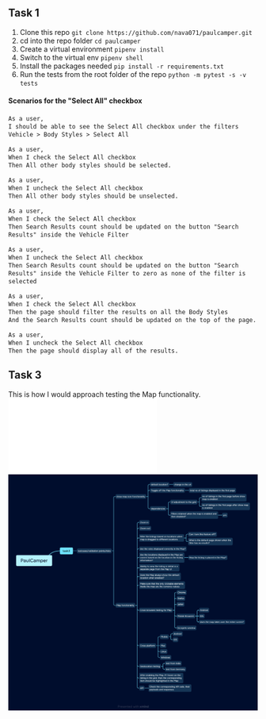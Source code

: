 ## Task 1
1. Clone this repo `git clone https://github.com/nava071/paulcamper.git`
2. cd into the repo folder `cd paulcamper`
3. Create a virtual environment `pipenv install`
4. Switch to the virtual env `pipenv shell` 
5. Install the packages needed `pip install -r requirements.txt`
6. Run the tests from the root folder of the repo
`python -m pytest -s -v tests`



#### Scenarios for the "Select All" checkbox


```
As a user,
I should be able to see the Select All checkbox under the filters Vehicle > Body Styles > Select All
```

```
As a user,
When I check the Select All checkbox
Then All other body styles should be selected.
```

```
As a user,
When I uncheck the Select All checkbox
Then All other body styles should be unselected.
```

```
As a user,
When I check the Select All checkbox
Then Search Results count should be updated on the button "Search Results" inside the Vehicle Filter
```

```
As a user,
When I uncheck the Select All checkbox
Then Search Results count should be updated on the button "Search Results" inside the Vehicle Filter to zero as none of the filter is selected
```

```
As a user,
When I check the Select All checkbox
Then the page should filter the results on all the Body Styles
And the Search Results count should be updated on the top of the page.
```

```
As a user,
When I uncheck the Select All checkbox
Then the page should display all of the results.
```

## Task 3

This is how I would approach testing the Map functionality.
![Test cases](Task3.md)
![My Approach to task 3](task3.png)

